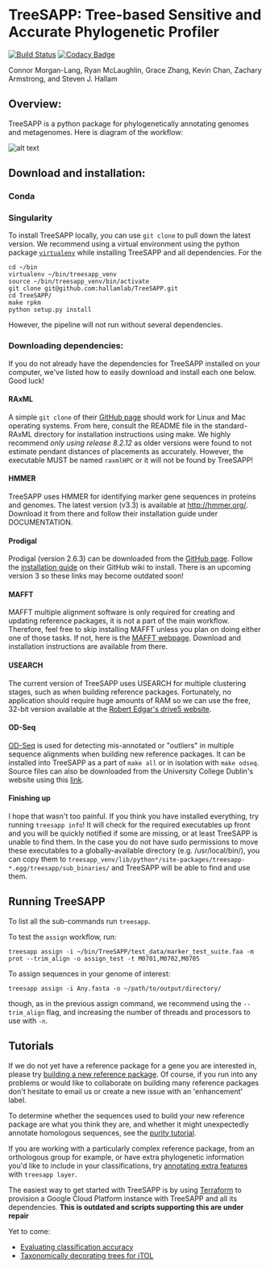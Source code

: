 # TreeSAPP: Tree-based Sensitive and Accurate Phylogenetic Profiler

[![Build Status](https://travis-ci.org/hallamlab/TreeSAPP.svg?branch=master)](https://travis-ci.org/hallamlab/TreeSAPP)
[![Codacy Badge](https://api.codacy.com/project/badge/Grade/1ae0c5b20743430497e1397f6e91839f)](https://www.codacy.com/manual/TreeSAPP/TreeSAPP?utm_source=github.com&amp;utm_medium=referral&amp;utm_content=hallamlab/TreeSAPP&amp;utm_campaign=Badge_Grade)

Connor Morgan-Lang, Ryan McLaughlin, Grace Zhang, Kevin Chan, Zachary Armstrong, and Steven J. Hallam

## Overview:

TreeSAPP is a python package for phylogenetically annotating genomes and metagenomes.
 Here is diagram of the workflow:

![alt text](https://github.com/hallamlab/TreeSAPP/blob/master/dev_utils/pipeline_figure_horizontal.png)

## Download and installation:

### Conda



### Singularity

To install TreeSAPP locally, you can use `git clone` to pull down the latest version.
We recommend using a virtual environment using the python package [`virtualenv`](https://virtualenv.pypa.io/en/latest/) 
while installing TreeSAPP and all dependencies. For the 

```
cd ~/bin
virtualenv ~/bin/treesapp_venv
source ~/bin/treesapp_venv/bin/activate
git clone git@github.com:hallamlab/TreeSAPP.git
cd TreeSAPP/
make rpkm
python setup.py install
```

However, the pipeline will not run without several dependencies.

### Downloading dependencies:

If you do not already have the dependencies for TreeSAPP installed on your computer,
 we've listed how to easily download and install each one below. Good luck!

#### RAxML
A simple `git clone` of their [GitHub page](https://github.com/stamatak/standard-RAxML) should work
for Linux and Mac operating systems.
From here, consult the README file in the standard-RAxML directory for installation instructions using make. 
We highly recommend *only using release 8.2.12* as older versions were found to not estimate pendant distances of placements as accurately.
However, the executable MUST be named `raxmlHPC` or it will not be found by TreeSAPP!

#### HMMER
TreeSAPP uses HMMER for identifying marker gene sequences in proteins and genomes.
The latest version (v3.3) is available at http://hmmer.org/.
Download it from there and follow their installation guide under DOCUMENTATION.

#### Prodigal
Prodigal (version 2.6.3) can be downloaded from the [GitHub page](https://github.com/hyattpd/Prodigal).
Follow the [installation guide](https://github.com/hyattpd/Prodigal/wiki/installation) on their GitHub wiki to install.
There is an upcoming version 3 so these links may become outdated soon!

#### MAFFT
 MAFFT multiple alignment software is only required for creating and updating reference packages,
 it is not a part of the main workflow. Therefore, feel free to skip installing MAFFT unless you plan on
 doing either one of those tasks. If not, here is the [MAFFT webpage](https://mafft.cbrc.jp/alignment/software/).
 Download and installation instructions are available from there.

#### USEARCH
 The current version of TreeSAPP uses USEARCH for multiple clustering stages,
 such as when building reference packages. Fortunately, no application should require
 huge amounts of RAM so we can use the free, 32-bit version available at the
 [Robert Edgar's drive5 website](https://drive5.com/usearch/download.html).

#### OD-Seq
 [OD-Seq](https://bmcbioinformatics.biomedcentral.com/articles/10.1186/s12859-015-0702-1) 
 is used for detecting mis-annotated or "outliers" in multiple sequence alignments when building new reference packages.
  It can be installed into TreeSAPP as a part of `make all` or in isolation with `make odseq`.
  Source files can also be downloaded from the University College Dublin's website using this
   [link](http://www.bioinf.ucd.ie/download/od-seq.tar.gz).

#### Finishing up
I hope that wasn't too painful. If you think you have installed everything, try running `treesapp info`!
It will check for the required executables up front and you will be
quickly notified if some are missing, or at least TreeSAPP is unable to find them.
In the case you do not have sudo permissions to move these executables to a globally-available directory (e.g. /usr/local/bin/),
you can copy them to `treesapp_venv/lib/python*/site-packages/treesapp-*.egg/treesapp/sub_binaries/` and TreeSAPP will be able to find and use them.

## Running TreeSAPP

To list all the sub-commands run `treesapp`.

To test the `assign` workflow, run:
```
treesapp assign -i ~/bin/TreeSAPP/test_data/marker_test_suite.faa -m prot --trim_align -o assign_test -t M0701,M0702,M0705
```

To assign sequences in your genome of interest:
```
treesapp assign -i Any.fasta -o ~/path/to/output/directory/
```
though, as in the previous assign command, we recommend using the `--trim_align` flag,
 and increasing the number of threads and processors to use with `-n`.


## Tutorials

If we do not yet have a reference package for a gene you are interested in,
please try [building a new reference package](https://github.com/hallamlab/TreeSAPP/blob/master/docs/Marker_package_creation_tutorial.md).
Of course, if you run into any problems or would like to collaborate on building many reference packages
don't hesitate to email us or create a new issue with an 'enhancement' label.

To determine whether the sequences used to build your new reference package are what you think they are,
 and whether it might unexpectedly annotate homologous sequences,
 see the [purity tutorial](https://github.com/hallamlab/TreeSAPP/blob/master/docs/purity_tutorial.md).

If you are working with a particularly complex reference package, from an orthologous group for example, or have extra
 phylogenetic information you'd like to include in your classifications,
 try [annotating extra features](https://github.com/hallamlab/TreeSAPP/blob/master/docs/layering_tutorial.md) with `treesapp layer`.

The easiest way to get started with TreeSAPP is by using [Terraform](https://github.com/hallamlab/TreeSAPP/tree/master/terraform)
 to provision a Google Cloud Platform instance with TreeSAPP and all its dependencies.
 __This is outdated and scripts supporting this are under repair__

Yet to come:
- [Evaluating classification accuracy]()
- [Taxonomically decorating trees for iTOL]()

